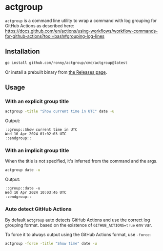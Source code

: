 # actgroup

`actgroup` is a command line utility to wrap a command with log grouping for GitHub Actions
as described here:
https://docs.github.com/en/actions/using-workflows/workflow-commands-for-github-actions?tool=bash#grouping-log-lines

## Installation

```sh
go install github.com/ronny/actgroup/cmd/actgroup@latest
```

Or install a prebuilt binary from [the Releases page](https://github.com/ronny/actgroup/releases).

## Usage

### With an explicit group title

```sh
actgroup -title "Show current time in UTC" date -u
```

Output:

```
::group::Show current time in UTC
Wed 10 Apr 2024 01:02:03 UTC
::endgroup::
```

### With an implicit group title

When the title is not specified, it's inferred from the command and the args.

```sh
actgroup date -u
```

Output:

```
::group::date -u
Wed 10 Apr 2024 10:03:46 UTC
::endgroup::
```

### Auto detect GitHub Actions

By default `actgroup` auto detects GitHub Actions and use the correct log grouping format.
based on the existence of `GITHUB_ACTIONS=true` env var.

To force it to always output using the GitHub Actions format, use `-force`:

```sh
actgroup -force -title "Show time" date -u
```
